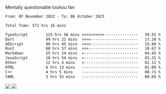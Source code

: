 Mentally questionable touhou fan



<!--START_SECTION:waka-->

```txt
From: 07 November 2022 - To: 06 October 2023

Total Time: 571 hrs 16 mins

TypeScript        225 hrs 56 mins >>>>>>>>>>---------------   39.55 %
Dart              99 hrs 22 mins  >>>>---------------------   17.39 %
GDScript          90 hrs 45 mins  >>>>---------------------   15.89 %
Rust              60 hrs 57 mins  >>>----------------------   10.67 %
Markdown          25 hrs 24 mins  >------------------------   04.45 %
JavaScript        18 hrs 54 mins  >------------------------   03.31 %
Other             12 hrs 4 mins   >------------------------   02.11 %
HTML              6 hrs 13 mins   -------------------------   01.09 %
C++               4 hrs 5 mins    -------------------------   00.71 %
YAML              3 hrs 55 mins   -------------------------   00.69 %
```

<!--END_SECTION:waka-->

![](https://posei.me/horse_going_hard.gif)
![](https://posei.me/horse_going_hard.gif)
